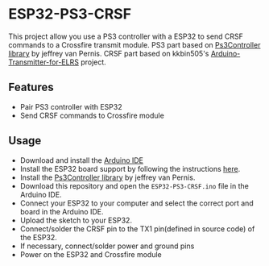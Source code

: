 # ESP32-PS3-CRSF
This project allow you use a PS3 controller with a ESP32 to send CRSF commands to a Crossfire transmit module.
PS3 part based on [Ps3Controller library](https://github.com/jvpernis/esp32-ps3) by jeffrey van Pernis.
CRSF part based on kkbin505's [Arduino-Transmitter-for-ELRS](https://github.com/kkbin505/Arduino-Transmitter-for-ELRS) project.

## Features
- Pair PS3 controller with ESP32
- Send CRSF commands to Crossfire module

## Usage
- Download and install the [Arduino IDE](https://www.arduino.cc/en/software)
- Install the ESP32 board support by following the instructions [here](https://docs.espressif.com/projects/esp-faq/en/latest/development-environment/IDE-plugins.html#how-to-add-esp32-development-board-on-arduino-ide).
- Install the [Ps3Controller library](https://github.com/jvpernis/esp32-ps3) by jeffrey van Pernis.
- Download this repository and open the `ESP32-PS3-CRSF.ino` file in the Arduino IDE.
- Connect your ESP32 to your computer and select the correct port and board in the Arduino IDE.
- Upload the sketch to your ESP32.
- Connect/solder the CRSF pin to the TX1 pin(defined in source code) of the ESP32.
- If necessary, connect/solder power and ground pins
- Power on the ESP32 and Crossfire module
